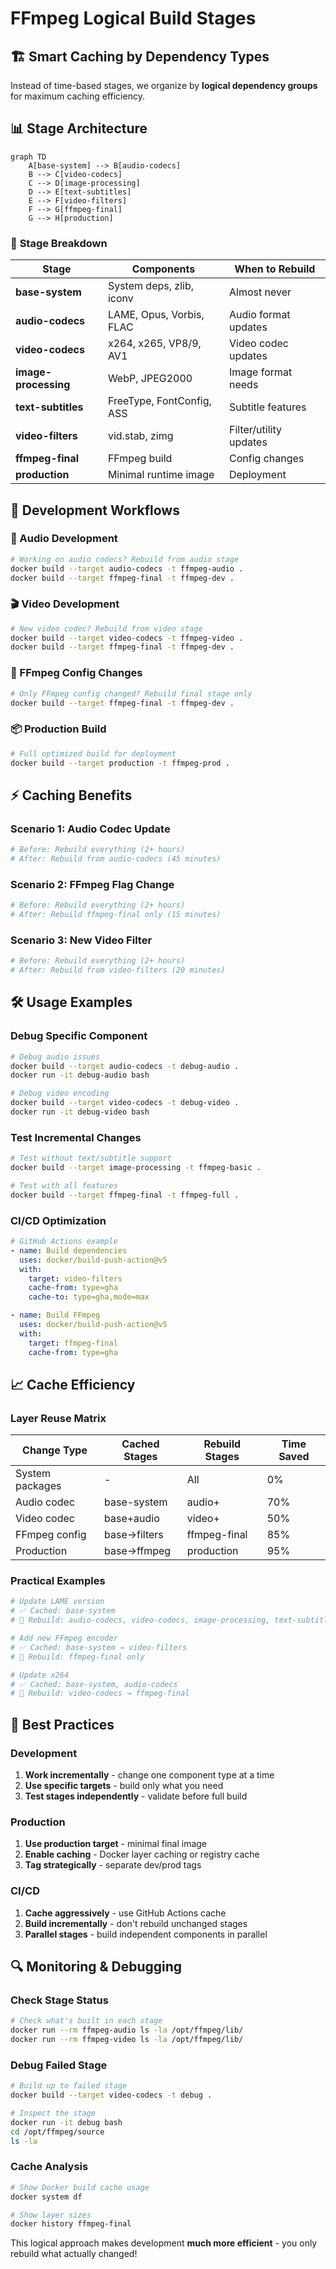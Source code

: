 # FFmpeg Logical Build Stages

## 🏗️ **Smart Caching by Dependency Types**

Instead of time-based stages, we organize by **logical dependency groups** for maximum caching efficiency.

## 📊 **Stage Architecture**

```mermaid
graph TD
    A[base-system] --> B[audio-codecs]
    B --> C[video-codecs] 
    C --> D[image-processing]
    D --> E[text-subtitles]
    E --> F[video-filters]
    F --> G[ffmpeg-final]
    G --> H[production]
```

### 🎯 **Stage Breakdown**

| Stage | Components | When to Rebuild |
|-------|------------|-----------------|
| **base-system** | System deps, zlib, iconv | Almost never |
| **audio-codecs** | LAME, Opus, Vorbis, FLAC | Audio format updates |
| **video-codecs** | x264, x265, VP8/9, AV1 | Video codec updates |
| **image-processing** | WebP, JPEG2000 | Image format needs |
| **text-subtitles** | FreeType, FontConfig, ASS | Subtitle features |
| **video-filters** | vid.stab, zimg | Filter/utility updates |
| **ffmpeg-final** | FFmpeg build | Config changes |
| **production** | Minimal runtime image | Deployment |

## 🚀 **Development Workflows**

### **🎵 Audio Development**
```bash
# Working on audio codecs? Rebuild from audio stage
docker build --target audio-codecs -t ffmpeg-audio .
docker build --target ffmpeg-final -t ffmpeg-dev .
```

### **🎬 Video Development** 
```bash
# New video codec? Rebuild from video stage
docker build --target video-codecs -t ffmpeg-video .
docker build --target ffmpeg-final -t ffmpeg-dev .
```

### **🔧 FFmpeg Config Changes**
```bash
# Only FFmpeg config changed? Rebuild final stage only
docker build --target ffmpeg-final -t ffmpeg-dev .
```

### **📦 Production Build**
```bash
# Full optimized build for deployment
docker build --target production -t ffmpeg-prod .
```

## ⚡ **Caching Benefits**

### **Scenario 1: Audio Codec Update**
```bash
# Before: Rebuild everything (2+ hours)
# After: Rebuild from audio-codecs (45 minutes)
```

### **Scenario 2: FFmpeg Flag Change**
```bash
# Before: Rebuild everything (2+ hours)  
# After: Rebuild ffmpeg-final only (15 minutes)
```

### **Scenario 3: New Video Filter**
```bash
# Before: Rebuild everything (2+ hours)
# After: Rebuild from video-filters (20 minutes)
```

## 🛠️ **Usage Examples**

### **Debug Specific Component**
```bash
# Debug audio issues
docker build --target audio-codecs -t debug-audio .
docker run -it debug-audio bash

# Debug video encoding
docker build --target video-codecs -t debug-video .
docker run -it debug-video bash
```

### **Test Incremental Changes**
```bash
# Test without text/subtitle support
docker build --target image-processing -t ffmpeg-basic .

# Test with all features
docker build --target ffmpeg-final -t ffmpeg-full .
```

### **CI/CD Optimization**
```yaml
# GitHub Actions example
- name: Build dependencies
  uses: docker/build-push-action@v5
  with:
    target: video-filters
    cache-from: type=gha
    cache-to: type=gha,mode=max

- name: Build FFmpeg  
  uses: docker/build-push-action@v5
  with:
    target: ffmpeg-final
    cache-from: type=gha
```

## 📈 **Cache Efficiency**

### **Layer Reuse Matrix**

| Change Type | Cached Stages | Rebuild Stages | Time Saved |
|-------------|---------------|----------------|------------|
| System packages | - | All | 0% |
| Audio codec | base-system | audio+ | 70% |
| Video codec | base+audio | video+ | 50% |
| FFmpeg config | base→filters | ffmpeg-final | 85% |
| Production | base→ffmpeg | production | 95% |

### **Practical Examples**

```bash
# Update LAME version
# ✅ Cached: base-system  
# 🔄 Rebuild: audio-codecs, video-codecs, image-processing, text-subtitles, video-filters, ffmpeg-final

# Add new FFmpeg encoder
# ✅ Cached: base-system → video-filters
# 🔄 Rebuild: ffmpeg-final only

# Update x264
# ✅ Cached: base-system, audio-codecs
# 🔄 Rebuild: video-codecs → ffmpeg-final
```

## 🎯 **Best Practices**

### **Development**
1. **Work incrementally** - change one component type at a time
2. **Use specific targets** - build only what you need
3. **Test stages independently** - validate before full build

### **Production**
1. **Use production target** - minimal final image
2. **Enable caching** - Docker layer caching or registry cache
3. **Tag strategically** - separate dev/prod tags

### **CI/CD**
1. **Cache aggressively** - use GitHub Actions cache
2. **Build incrementally** - don't rebuild unchanged stages  
3. **Parallel stages** - build independent components in parallel

## 🔍 **Monitoring & Debugging**

### **Check Stage Status**
```bash
# Check what's built in each stage
docker run --rm ffmpeg-audio ls -la /opt/ffmpeg/lib/
docker run --rm ffmpeg-video ls -la /opt/ffmpeg/lib/
```

### **Debug Failed Stage**
```bash
# Build up to failed stage
docker build --target video-codecs -t debug .

# Inspect the stage
docker run -it debug bash
cd /opt/ffmpeg/source
ls -la
```

### **Cache Analysis**
```bash
# Show Docker build cache usage
docker system df

# Show layer sizes
docker history ffmpeg-final
```

This logical approach makes development **much more efficient** - you only rebuild what actually changed! 